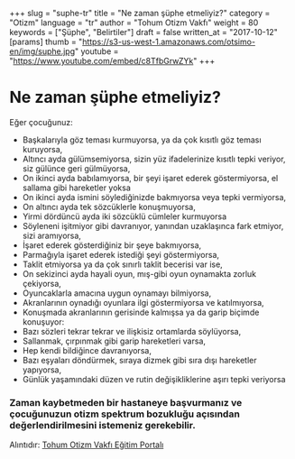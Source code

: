 +++
slug = "suphe-tr"
title = "Ne zaman şüphe etmeliyiz?"
category = "Otizm"
language = "tr"
author = "Tohum Otizm Vakfı"
weight = 80
keywords = ["Şüphe", "Belirtiler"]
draft = false
written_at = "2017-10-12"
[params]
thumb = "https://s3-us-west-1.amazonaws.com/otsimo-en/img/suphe.jpg"
youtube = "https://www.youtube.com/embed/c8TfbGrwZYk"
+++
# Ne zaman şüphe etmeliyiz?

Eğer çocuğunuz:

* Başkalarıyla göz teması kurmuyorsa, ya da çok kısıtlı göz teması kuruyorsa,
* Altıncı ayda gülümsemiyorsa, sizin yüz ifadelerinize kısıtlı tepki veriyor, siz gülünce geri gülmüyorsa,
* On ikinci ayda babılamıyorsa, bir şeyi işaret ederek göstermiyorsa, el sallama gibi hareketler yoksa
* On ikinci ayda ismini söylediğinizde bakmıyorsa veya tepki vermiyorsa,
* On altıncı ayda tek sözcüklerle konuşmuyorsa,
* Yirmi dördüncü ayda iki sözcüklü cümleler kurmuyorsa
* Söyleneni işitmiyor gibi davranıyor, yanından uzaklaşınca fark etmiyor, sizi aramıyorsa,
* İşaret ederek gösterdiğiniz bir şeye bakmıyorsa,
* Parmağıyla işaret ederek istediği şeyi göstermiyorsa,
* Taklit etmiyorsa ya da çok sınırlı taklit becerisi var ise,
* On sekizinci ayda hayali oyun, mış-gibi oyun oynamakta zorluk çekiyorsa,
* Oyuncaklarla amacına uygun oynamayı bilmiyorsa,
* Akranlarının oynadığı oyunlara ilgi göstermiyorsa ve katılmıyorsa,
* Konuşmada akranlarının gerisinde kalmışsa ya da garip biçimde konuşuyor:
* Bazı sözleri tekrar tekrar ve ilişkisiz ortamlarda söylüyorsa,
* Sallanmak, çırpınmak gibi garip hareketleri varsa,
* Hep kendi bildiğince davranıyorsa,
* Bazı eşyaları döndürmek, sıraya dizmek gibi sıra dışı hareketler yapıyorsa,
* Günlük yaşamındaki düzen ve rutin değişikliklerine aşırı tepki veriyorsa

### Zaman kaybetmeden bir hastaneye başvurmanız ve çocuğunuzun otizm spektrum bozukluğu açısından değerlendirilmesini istemeniz gerekebilir.

Alıntıdır: [Tohum Otizm Vakfı Eğitim Portalı](http://www.tohumotizmportali.org/icerik/otizmi-anlamak/otizm-spektrum-bozuklugunu-taniyalim/tani-nasil-ve-kimler-tarafindan-konur)
